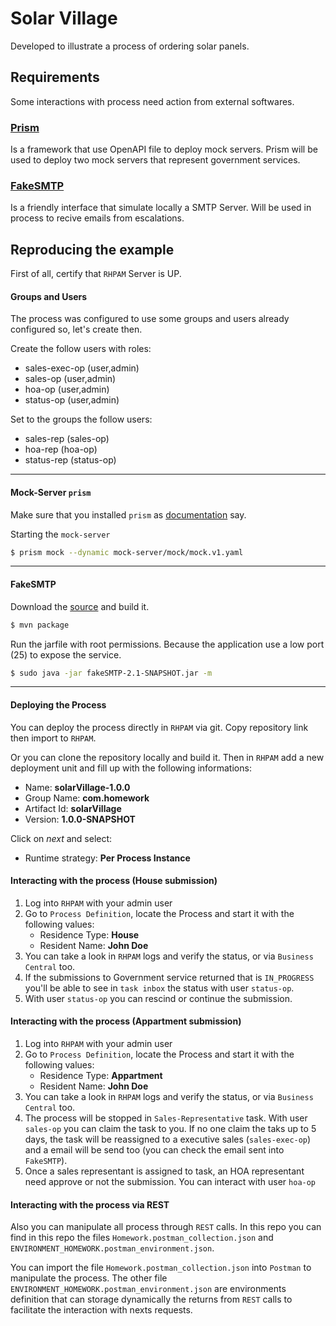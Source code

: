 Solar Village
=======================

Developed to illustrate a process of ordering solar panels.

## Requirements

Some interactions with process need action from external softwares.

### [Prism](https://github.com/stoplightio/prism)

Is a framework that use OpenAPI file to deploy mock servers. Prism will be used to deploy two mock servers that represent government services.

### [FakeSMTP](https://github.com/Nilhcem/FakeSMTP)

Is a friendly interface that simulate locally a SMTP Server. Will be used in process to recive emails from escalations.

## Reproducing the example

First of all, certify that `RHPAM` Server is UP.

#### Groups and Users

The process was configured to use some groups and users already configured so, let's create then.

Create the follow users with roles:
- sales-exec-op (user,admin)
- sales-op (user,admin)
- hoa-op (user,admin)
- status-op (user,admin)

Set to the groups the follow users:
- sales-rep (sales-op)
- hoa-rep (hoa-op)
- status-rep (status-op)

---
#### Mock-Server `prism`

Make sure that you installed `prism` as [documentation](https://stoplight.io/p/docs/gh/stoplightio/prism/docs/getting-started/installation.md) say.

Starting the `mock-server`

```bash
$ prism mock --dynamic mock-server/mock/mock.v1.yaml
```
---
#### FakeSMTP

Download the [source](https://github.com/Nilhcem/FakeSMTP) and build it.

```bash
$ mvn package
```

Run the jarfile with root permissions. Because the application use a low port (25) to expose the service.

```bash
$ sudo java -jar fakeSMTP-2.1-SNAPSHOT.jar -m
```
---

#### Deploying the Process

You can deploy the process directly in `RHPAM` via git. Copy repository link then import to `RHPAM`.

Or you can clone the repository locally and build it. Then in `RHPAM` add a new deployment unit and fill up with the following informations:

- Name: **solarVillage-1.0.0**
- Group Name: **com.homework**
- Artifact Id: **solarVillage**
- Version: **1.0.0-SNAPSHOT**

Click on *next* and select:

- Runtime strategy: **Per Process Instance**

#### Interacting with the process (House submission)

1. Log into `RHPAM` with your admin user
2. Go to `Process Definition`, locate the Process and start it with the following values:
    - Residence Type: **House**
    - Resident Name: **John Doe**
3. You can take a look in `RHPAM` logs and verify the status, or via `Business Central` too.
4. If the submissions to Government service returned that is ``IN_PROGRESS`` you'll be able to see in `task inbox` the status with user `status-op`.
5. With user `status-op` you can rescind or continue the submission.

#### Interacting with the process (Appartment submission)

1. Log into `RHPAM` with your admin user
2. Go to `Process Definition`, locate the Process and start it with the following values:
    - Residence Type: **Appartment**
    - Resident Name: **John Doe**
3. You can take a look in `RHPAM` logs and verify the status, or via `Business Central` too.
4. The process will be stopped in `Sales-Representative` task. With user `sales-op` you can claim the task to you. If no one claim the taks up to 5 days, the task will be reassigned to a executive sales (`sales-exec-op`) and a email will be send too (you can check the email sent into `FakeSMTP`).
5. Once a sales representant is assigned to task, an HOA representant need approve or not the submission. You can interact with user `hoa-op`

#### Interacting with the process via REST

Also you can manipulate all process through `REST` calls. In this repo you can find in this repo the files `Homework.postman_collection.json` and `ENVIRONMENT_HOMEWORK.postman_environment.json`.

You can import the file `Homework.postman_collection.json` into `Postman` to manipulate the process. The other file `ENVIRONMENT_HOMEWORK.postman_environment.json` are environments definition that can storage dynamically the returns from `REST` calls to facilitate the interaction with nexts requests.